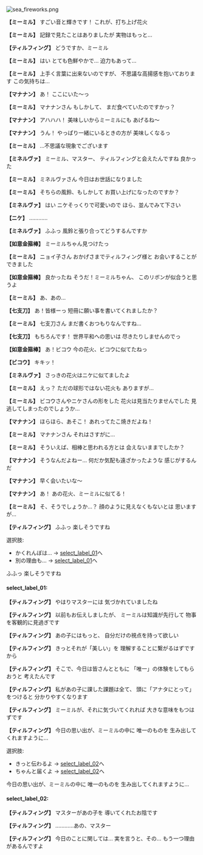 
![sea_fireworks.png](../images/backgrounds/sea_fireworks.png)

**【ミーミル】**
すごい音と輝きです！
これが、打ち上げ花火

**【ミーミル】**
記録で見たことはありましたが
実物はもっと…

**【ティルフィング】**
どうですか、ミーミル

**【ミーミル】**
はい
とても色鮮やかで…
迫力もあって…

**【ミーミル】**
上手く言葉に出来ないのですが、
不思議な高揚感を抱いております
この気持ちは…

**【マナナン】**
あ！
ここにいた～っ

**【ミーミル】**
マナナンさん
もしかして、
まだ食べていたのですかっ？

**【マナナン】**
アハハハ！
美味しいからミーミルにも
あげるね～

**【マナナン】**
うん！
やっぱり一緒にいるときの方が
美味しくなるっ

**【ミーミル】**
…不思議な現象でございます

**【ミネルヴァ】**
ミーミル、マスター、
ティルフィングと会えたんですね
良かった

**【ミーミル】**
ミネルヴァさん
今日はお世話になりました

**【ミーミル】**
そちらの風鈴、もしかして
お買い上げになったのですか？

**【ミネルヴァ】**
はい
ニケそっくりで可愛いので
ほら、並んでみて下さい

**【ニケ】**
…………

**【ミネルヴァ】**
ふふっ
風鈴と張り合ってどうするんですか

**【如意金箍棒】**
ミーミルちゃん見つけたっ

**【ミーミル】**
ニョイ子さん
おかげさまでティルフィング様と
お会いすることができました

**【如意金箍棒】**
良かったね
そうだ！ミーミルちゃん、
このリボンが似合うと思うよ

**【ミーミル】**
あ、あの…

**【七支刀】**
あ！皆様ーっ
短冊に願い事を書いてくれましたか？

**【ミーミル】**
七支刀さん
まだ書くおつもりなんですね…

**【七支刀】**
もちろんです！
世界平和への思いは
尽きたりしませんのでっ

**【如意金箍棒】**
あ！ビコウ
今の花火、ビコウに似てたねっ

**【ビコウ】**
キキッ！

**【ミネルヴァ】**
さっきの花火はニケに似てましたよ

**【ミーミル】**
えっ？
ただの球形ではない花火も
ありますが…

**【ミーミル】**
ビコウさんやニケさんの形をした
花火は見当たりませんでした
見逃してしまったのでしょうか…

**【マナナン】**
ほらほら、あそこ！
あれってたこ焼きだよね！

**【ミーミル】**
マナナンさん
それはさすがに…

**【ミーミル】**
そういえば、相棒と思われる方とは
会えないままでしたか？

**【マナナン】**
そうなんだよねー…
何だか気配も遠ざかったような
感じがするんだ

**【マナナン】**
早く会いたいな～

**【マナナン】**
あ！
あの花火、ミーミルに似てる！

**【ミーミル】**
そ、そうでしょうか…？
顔のように見えなくもないとは
思いますが…

**【ティルフィング】**
ふふっ
楽しそうですね

選択肢:
- かくれんぼは… → [select_label_01](#select_label_01)へ
- 別の理由も… → [select_label_01](#select_label_01)へ

ふふっ
楽しそうですね

#### select_label_01:

**【ティルフィング】**
やはりマスターには
気づかれていましたね

**【ティルフィング】**
以前もお伝えしましたが、
ミーミルは知識が先行して
物事を客観的に見過ぎです

**【ティルフィング】**
あの子にはもっと、
自分だけの視点を持って欲しい

**【ティルフィング】**
きっとそれが「美しい」を
理解することに繋がるはずですから

**【ティルフィング】**
そこで、今日は皆さんとともに
「唯一」の体験をしてもらおうと
考えたんです

**【ティルフィング】**
私があの子に課した課題は全て、
頭に「アナタにとって」をつけると
分かりやすくなります

**【ティルフィング】**
ミーミルが、それに気づいてくれれば
大きな意味をもつはずです

**【ティルフィング】**
今日の思い出が、ミーミルの中に
唯一のものを
生み出してくれますように…

選択肢:
- きっと伝わるよ → [select_label_02](#select_label_02)へ
- ちゃんと届くよ → [select_label_02](#select_label_02)へ

今日の思い出が、ミーミルの中に
唯一のものを
生み出してくれますように…

#### select_label_02:

**【ティルフィング】**
マスターがあの子を
導いてくれたお陰です

**【ティルフィング】**
…………あの、マスター

**【ティルフィング】**
今日のことに関しては…
実を言うと、その…
もう一つ理由があるんですよ
